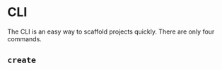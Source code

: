 
# CLI

The CLI is an easy way to scaffold projects quickly. There are only four commands.

## `create` <template> <project>

This command creates a new directory based on a provided template. The `<template>` can either be local:

```
$ khaos create <path/to/template> <project-name>
```

..or from GitHub:

```
$ khaos create <github-org/github-repo> <project-name>
```

The `<project-name>` will be the name of the new directory that is created.

## `install` <template> [<name>]

This command installs a `<template>` from GitHub locally to be named as `<name>`. Here's an example:

```
$ khaos install segmentio/khaos-node node

   khaos · Saved "segmentio/khaos-node" as "node"!
   khaos · Run `khaos create node <project>` to get started.
```

## `list`

This command lists all the templates you have installed locally via Khaos.

```
$ khaos list

   khaos · app
   khaos · keku
   khaos · node
```

## `update` <template>

This command updates the locally installed `<template>`. It'll pull the most recent template from GitHub and save that locally under the same name.

```
$ khaos update node

   khaos · Updated the local "node" template.

```

## Options

For all commands, you can also pass optional flags `-d` (`--directory`), which will tell Khaos where to look for templates.

